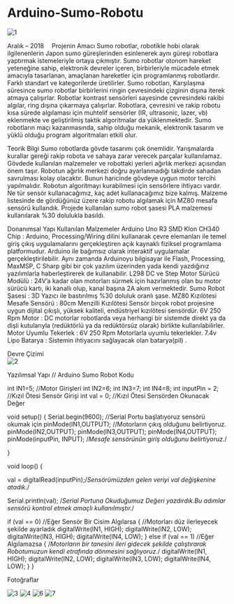 # Arduino-Sumo-Robotu

![1](https://user-images.githubusercontent.com/36922746/55672079-70fa3180-589f-11e9-8b03-3ba764ccacdf.png)



Aralık – 2018 
Projenin Amacı
Sumo robotlar, robotikle hobi olarak ilgilenenlerin Japon sumo güreşlerinden esinlenerek aynı güreşi robotlara yaptırmak istemeleriyle ortaya çıkmıştır.
Sumo robotlar otonom hareket yeteneğine sahip, elektronik devreler içeren, birbirleriyle mücadele etmek amacıyla tasarlanan, amaçlanan hareketler için programlanmış robotlardır. Farklı standart ve kategorilerde üretilirler.
Sumo robotları, Karşılaşma süresince sumo robotlar birbirlerini ringin çevresindeki çizginin dışına iterek atmaya çalışırlar. Robotlar kontrast sensörleri sayesinde çevresindeki rakibi algılar, ring dışına çıkarmaya çalışırlar. Robotlara, çevresini ve rakip robotu kısa sürede algılaması için muhtelif sensörler (IR, ultrasonic, lazer, vb) eklenmekte ve geliştirilmiş taktik algoritmalar da yüklenmektedir. Sumo robotların maçı kazanmasında, sahip olduğu mekanik, elektronik tasarım ve yüklü olduğu program algoritmaları etkili olur.




Teorik Bilgi 
Sumo robotlarda gövde tasarımı çok önemlidir. Yarışmalarda kurallar gereği rakip robota ve sahaya zarar verecek parçalar kullanılamaz. Gövdede kullanılan malzemeler ve robottaki yerleri ağırlık merkezi açısından önem taşır. Robotun ağırlık merkezi doğru ayarlanmadığı takdirde sahadan savrulması kolay olacaktır. Bunun haricinde gövdeye uygun motor tercihi yapılmalıdır. 
Robotun algoritmayı kurabilmesi için sensörlere ihtiyacı vardır. Ne tür sensör kullanacağımız, kaç adet kullanacağımız bize kalmış. Malzeme listesinde de gördüğünüz üzere rakip robotu algılamak için MZ80 mesafa sensörü kullandık.
Projede kullanılan sumo robot şasesi PLA malzemesi kullanılarak %30 dolulukla basıldı. 








Donanımsal Yapı
Kullanılan Malzemeler
Arduino Uno R3 SMD Klon CH340 Chip :  Arduino, Processing/Wiring dilini kullanarak çevre elemanları ile temel giriş çıkış uygulamalarını gerçekleştiren açık kaynaklı fiziksel programlama platformudur. Arduino ile bağımsız olarak interaktif uygulamalar gerçekleştirilebilir. Aynı zamanda Arduinoyu bilgisayar ile Flash, Processing, MaxMSP, C Sharp gibi bir çok yazılım üzerinden yada kendi yazdığınız yazılımlarla haberleştirerek de kullanabilir.
L298 DC ve Step Motor Sürücü Modülü : 24V’a kadar olan motorları sürmek için hazırlanmış olan bu motor sürücü kartı, iki kanallı olup, kanal başına 2A akım vermektedir.
Sumo Robot Şasesi : 3D Yazıcı ile bastırılmış %30 doluluk oranlı şase.
MZ80 Kızılötesi Mesafe Sensörü : 80cm Menzilli Kızılötesi Sensör birçok robot projesine uygun dijital çıkışlı, yüksek kaliteli, endüstriyel kızılötesi sensördür.
6V 250 Rpm Motor : DC motorlar robotlarda veya herhangi bir sistemde direkt ya da dişli kutularıyla  (redüktörlü ya da redüktörsüz olarak) birlikte kullanılabilirler.
Motor Uyumlu Tekerlek : 6V 250 Rpm Motorlarla uyumlu tekerlekler.
7.4v Lipo Batarya : Sistemin ihtiyacını sağlayacak olan batarya(pil) .

Devre Çizimi  
![2](https://user-images.githubusercontent.com/36922746/55672081-75264f00-589f-11e9-825e-0ed61146e55d.jpg)

Yazılımsal Yapı
// Arduino Sumo Robot Kodu
 
int IN1=5; //Motor Girişleri
int IN2=6;
int IN3=7;
int IN4=8;
int inputPin = 2; //Kızıl Ötesi Sensör Girişi
int val = 0; //Kızıl Ötesi Sensörden Okunacak Değer
 
void setup()
{
Serial.begin(9600); //Serial Portu başlatıyoruz sensörü okumak için
pinMode(IN1,OUTPUT); //Motorların çıkış olduğunu belirtiyoruz.
pinMode(IN2,OUTPUT);
pinMode(IN3,OUTPUT);
pinMode(IN4,OUTPUT);
pinMode(inputPin, INPUT); /*Mesafe sensörünün giriş olduğunu 						    belirtiyoruz.*/
 
}
 
void loop()
{
 
val = digitalRead(inputPin);/*Sensörümüzden gelen veriyi val 							değişkenine atadık.*/

Serial.println(val);  /*Serial Portuna Okuduğumuz Değeri yazdırdık.Bu 					adımlar sensörü kontrol etmek amaçlı 						kullanılmıştır.*/

if (val == 0) //Eğer Sensör Bir Cisim Algılarsa
{
//Motorları düz ilerleyecek şekilde ayarladık
digitalWrite(IN1, HIGH);
digitalWrite(IN2, LOW);
digitalWrite(IN3, HIGH);
digitalWrite(IN4, LOW);
}
else if (val == 1) //Eğer Algılamazsa
{
/*Motorların bir tanesini ileri gidecek şekilde çalıştırarak
Robotumuzun kendi etrafında dönmesini sağlıyoruz.*/
digitalWrite(IN1, HIGH);
digitalWrite(IN2, LOW);
digitalWrite(IN3, LOW);
digitalWrite(IN4, LOW);
}
}


Fotoğraflar    

![3](https://user-images.githubusercontent.com/36922746/55672085-7a839980-589f-11e9-9d0e-220aefdc0331.jpg)
![4](https://user-images.githubusercontent.com/36922746/55672087-7d7e8a00-589f-11e9-82e2-a571f2f9922a.jpg)
![6](https://user-images.githubusercontent.com/36922746/55672088-80797a80-589f-11e9-9d4a-84ac13eedfe2.jpg)
![7](https://user-images.githubusercontent.com/36922746/55672089-82dbd480-589f-11e9-894a-b869b96cc9e8.jpg)
